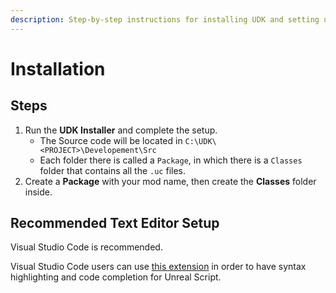 ```yaml
---
description: Step-by-step instructions for installing UDK and setting up a recommended text editor for Unreal Script development.
---
```

# Installation

## Steps

1. Run the **UDK Installer** and complete the setup.
   - The Source code will be located in `C:\UDK\<PROJECT>\Developement\Src`
   - Each folder there is called a `Package`, in which there is a `Classes` folder that contains all the `.uc` files.
2. Create a **Package** with your mod name, then create the **Classes** folder inside.

## Recommended Text Editor Setup

Visual Studio Code is recommended.

Visual Studio Code users can use [this extension](https://marketplace.visualstudio.com/items?itemName=EliotVU.uc) in order to have syntax highlighting and code completion for Unreal Script.
